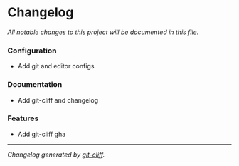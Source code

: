# Changelog
*All notable changes to this project will be documented in this file.*


### Configuration

- Add git and editor configs

### Documentation

- Add git-cliff and changelog

### Features

- Add git-cliff gha

***
*Changelog generated by [git-cliff](https://github.com/orhun/git-cliff).*
